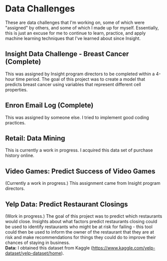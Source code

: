 # Data Challenges

These are data challenges that I'm working on, some of which were "assigned" by others, and some of which I made up for myself. Essentially, this is just an excuse for me to continue to learn, practice, and apply machine learning techniques that I've learned about since Insight. 

## Insight Data Challenge - Breast Cancer (Complete)
This was assigned by Insight program directors to be completed within a 4-hour time period. The goal of this project was to create a model that predicts breast cancer using variables that represent different cell properties. 

## Enron Email Log (Complete)
This was assigned by someone else. I tried to implement good coding practices.  

## Retail: Data Mining
This is currently a work in progress. I acquired this data set of purchase history online. 

## Video Games: Predict Success of Video Games
(Currently a work in progress.) This assignment came from Insight program directors. 

## Yelp Data: Predict Restaurant Closings
(Work in progress.) The goal of this project was to predict which restaurants would close. Insights about what factors predict restaurants closing could be used to identify restaurants who might be at risk for failing - this tool could then be used to inform the owner of the restaurant that they are at risk and make recommendations for things they could do to improve their chances of staying in business.  
**Data:** I obtained this dataset from Kaggle (https://www.kaggle.com/yelp-dataset/yelp-dataset/home). 
